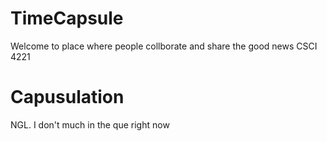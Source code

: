 # TimeCapsule
Welcome to place where people collborate and share the good news CSCI 4221

# Capusulation
NGL. I don't much in the que right now 
